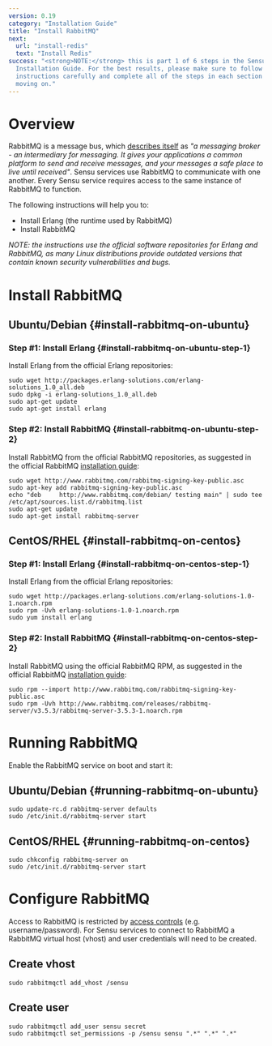 ```yaml
---
version: 0.19
category: "Installation Guide"
title: "Install RabbitMQ"
next:
  url: "install-redis"
  text: "Install Redis"
success: "<strong>NOTE:</strong> this is part 1 of 6 steps in the Sensu
  Installation Guide. For the best results, please make sure to follow the
  instructions carefully and complete all of the steps in each section before
  moving on."
---
```


# Overview

RabbitMQ is a message bus, which [describes itself](http://www.rabbitmq.com/features.html) as _"a messaging broker - an intermediary for messaging. It gives your applications a common platform to send and receive messages, and your messages a safe place to live until received"_. Sensu services use RabbitMQ to communicate with one another. Every Sensu service requires access to the same instance of RabbitMQ to function.

The following instructions will help you to:

- Install Erlang (the runtime used by RabbitMQ)
- Install RabbitMQ

_NOTE: the instructions use the official software repositories for Erlang and RabbitMQ, as many Linux distributions provide outdated versions that contain known security vulnerabilities and bugs._

# Install RabbitMQ

## Ubuntu/Debian {#install-rabbitmq-on-ubuntu}

### Step #1: Install Erlang {#install-rabbitmq-on-ubuntu-step-1}

Install Erlang from the official Erlang repositories:

~~~ shell
sudo wget http://packages.erlang-solutions.com/erlang-solutions_1.0_all.deb
sudo dpkg -i erlang-solutions_1.0_all.deb
sudo apt-get update
sudo apt-get install erlang
~~~

### Step #2: Install RabbitMQ {#install-rabbitmq-on-ubuntu-step-2}

Install RabbitMQ from the official RabbitMQ repositories, as suggested in the official RabbitMQ [installation guide](http://www.rabbitmq.com/install-debian.html):

~~~ shell
sudo wget http://www.rabbitmq.com/rabbitmq-signing-key-public.asc
sudo apt-key add rabbitmq-signing-key-public.asc
echo "deb     http://www.rabbitmq.com/debian/ testing main" | sudo tee /etc/apt/sources.list.d/rabbitmq.list
sudo apt-get update
sudo apt-get install rabbitmq-server
~~~

## CentOS/RHEL {#install-rabbitmq-on-centos}

### Step #1: Install Erlang {#install-rabbitmq-on-centos-step-1}

Install Erlang from the official Erlang repositories:

~~~ shell
sudo wget http://packages.erlang-solutions.com/erlang-solutions-1.0-1.noarch.rpm
sudo rpm -Uvh erlang-solutions-1.0-1.noarch.rpm
sudo yum install erlang
~~~

### Step #2: Install RabbitMQ {#install-rabbitmq-on-centos-step-2}

Install RabbitMQ using the official RabbitMQ RPM, as suggested in the official RabbitMQ [installation guide](http://www.rabbitmq.com/install-rpm.html):

~~~ shell
sudo rpm --import http://www.rabbitmq.com/rabbitmq-signing-key-public.asc
sudo rpm -Uvh http://www.rabbitmq.com/releases/rabbitmq-server/v3.5.3/rabbitmq-server-3.5.3-1.noarch.rpm
~~~

# Running RabbitMQ

Enable the RabbitMQ service on boot and start it:

## Ubuntu/Debian {#running-rabbitmq-on-ubuntu}

~~~ shell
sudo update-rc.d rabbitmq-server defaults
sudo /etc/init.d/rabbitmq-server start
~~~

## CentOS/RHEL {#running-rabbitmq-on-centos}

~~~ shell
sudo chkconfig rabbitmq-server on
sudo /etc/init.d/rabbitmq-server start
~~~

# Configure RabbitMQ

Access to RabbitMQ is restricted by [access controls](https://www.rabbitmq.com/access-control.html) (e.g. username/password). For Sensu services to connect to RabbitMQ a RabbitMQ virtual host (vhost) and user credentials will need to be created.

## Create vhost

~~~ shell
sudo rabbitmqctl add_vhost /sensu
~~~

## Create user

~~~ shell
sudo rabbitmqctl add_user sensu secret
sudo rabbitmqctl set_permissions -p /sensu sensu ".*" ".*" ".*"
~~~
